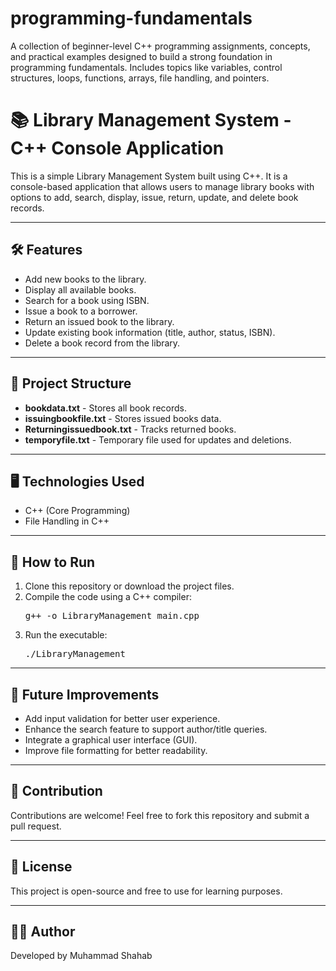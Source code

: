 # programming-fundamentals
A collection of beginner-level C++ programming assignments, concepts, and practical examples designed to build a strong foundation in programming fundamentals. Includes topics like variables, control structures, loops, functions, arrays, file handling, and pointers.
<h1>📚 Library Management System - C++ Console Application</h1>

<p>This is a simple Library Management System built using C++. It is a console-based application that allows users to manage library books with options to add, search, display, issue, return, update, and delete book records.</p>

<hr/>

<h2>🛠️ Features</h2>
<ul>
  <li>Add new books to the library.</li>
  <li>Display all available books.</li>
  <li>Search for a book using ISBN.</li>
  <li>Issue a book to a borrower.</li>
  <li>Return an issued book to the library.</li>
  <li>Update existing book information (title, author, status, ISBN).</li>
  <li>Delete a book record from the library.</li>
</ul>

<hr/>

<h2>📂 Project Structure</h2>
<ul>
  <li><strong>bookdata.txt</strong> - Stores all book records.</li>
  <li><strong>issuingbookfile.txt</strong> - Stores issued books data.</li>
  <li><strong>Returningissuedbook.txt</strong> - Tracks returned books.</li>
  <li><strong>temporyfile.txt</strong> - Temporary file used for updates and deletions.</li>
</ul>

<hr/>

<h2>🖥️ Technologies Used</h2>
<ul>
  <li>C++ (Core Programming)</li>
  <li>File Handling in C++</li>
</ul>

<hr/>

<h2>🚀 How to Run</h2>
<ol>
  <li>Clone this repository or download the project files.</li>
  <li>Compile the code using a C++ compiler:
    <pre>g++ -o LibraryManagement main.cpp</pre>
  </li>
  <li>Run the executable:
    <pre>./LibraryManagement</pre>
  </li>
</ol>

<hr/>

<h2>🎯 Future Improvements</h2>
<ul>
  <li>Add input validation for better user experience.</li>
  <li>Enhance the search feature to support author/title queries.</li>
  <li>Integrate a graphical user interface (GUI).</li>
  <li>Improve file formatting for better readability.</li>
</ul>

<hr/>

<h2>🙌 Contribution</h2>
<p>Contributions are welcome! Feel free to fork this repository and submit a pull request.</p>

<hr/>

<h2>📄 License</h2>
<p>This project is open-source and free to use for learning purposes.</p>

<hr/>

<h2>👨‍💻 Author</h2>
<p>Developed by Muhammad Shahab</p>

